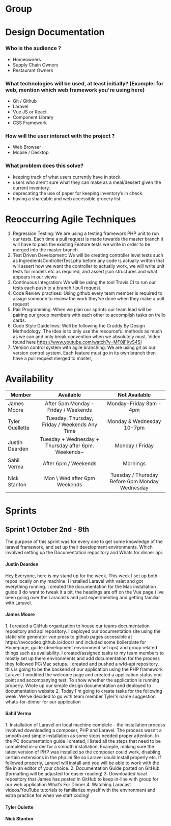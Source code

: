 # Group

# Design Documentation 

### Who is the audience ?

* Homeowners
* Supply Chain Owners
* Restaurant Owners

### What technologies will be used, at least initially?  (Example: for web, mention which web framework you're using here)

* Git / Github
* Laravel
* Vue JS or React 
* Component Library
* CSS Framework 

### How will the user interact with the project ?

* Web Browser
* Mobile / Desktop

### What problem does this solve?

* keeping track of what users currently have in stock 
* users who aren’t sure what they can make as a meal/dessert given the current inventory. 
* deprecating the use of paper for keeping inventory’s in check. 
* having a shareable and web accessible grocery list.


# Reoccurring Agile Techniques

1. Regression Testing:  We are using a testing framework PHP unit to run our tests. Each time a pull request is made towards the master branch it will have to pass the existing Feature tests we write in order to be merged into the master branch.
2. Test Driven Development: We will be creating controller level tests such as IngredientsControllerTest.php before any code is actually written that will assert how we want the controller to actually work, we will write unit tests for models etc as required, and assert json structures and what appears in our views
3. Continuous Integration: We will be using the tool Travis CI to run our tests each push to a branch / pull request.
4. Code Review practises: Using github every team member is required to assign someone to review the work they've done when they make a pull request
5. Pair Programming: When we plan our sprints our team lead will be pairing our group members with each other to accomplish tasks on trello cards.
6. Code Style Guidelines: Well be following the Cruddy By Design Methodology. The idea is to only use the resourceful methods as much as we can and only break convention when we absolutely must. Video found here https://www.youtube.com/watch?v=MF0jFKvS4SI 
7. Version control system with agile branching: We are using git as our version control system. Each feature must go in its own branch then have a pull request merged to master, 

# Availability 

| Member          |                   Available                   |       Not Available       |
| --------------- | :-------------------------------------------: | :-----------------------: |
| James Moore     |     After 5pm Monday - Friday / Weekends      |  Monday-Friday 8am - 4pm  |
| Tyler Ouellette | Tuesday, Thursday, Friday / Weekends Any Time | Monday & Wednesday 10-7pm |
| Justin Dearden  | Tuesday + Wednesday + Thursday after 6pm. Weekends~ | Monday / Friday |
| Sahil Verma     | After 6pm / Weekends |  Mornings |
| Nick Stanton    | Mon \ Wed after 6pm Weekends  | Tuesday / Thursday Before 6pm Monday Wednesday |

# Sprints

## Sprint 1 October 2nd - 8th 

The purpose of this sprint was for every one to get some knowledge of the laravel framework, and set up
their development environments. Which involved setting up the Documentation repository and Whats for dinner api. 

#### Justin Dearden
<p>
Hey Everyone, here is my stand up for the week. This week I set up both repos locally on my machine. I installed Laravel with valet and got everything running.  I created the documentation for the Mac installation guide (I do want to tweak it a bit, the headings are off on the Vue page.) Ive been going over the Laracasts and just experimenting and getting familiar with Laravel. 
</p>

#### James Moore
<p>
1. I created a GitHub organization to house our teams documentation repository and api repository. 
I deployed our documentation site using the static site generator vue press to github pages accessible at https://avocodeo.github.io/docs/ and included some boilerplate for Homepage, guide (development environment set ups) and group related things such as availability.
I created/assigned tasks to my team members to mostly set up there environments and add documentation for the process they followed PC/Mac setups.
I created and pushed a wfd-api repository, this is going to be the backend of our application using the PHP framework Laravel. I modified the welcome page and created a application status end point and accompanying test. To show whether the application is running properly. 
Wrote up our simple design documentation and deployed to documentation website 
2. Today I'm going to create tasks for the following week. We've decided to go with team member Tyler's name suggestion whats-for-dinner for our application 
</p>

#### Sahil Verma
<p>
1.    Installation of Laravel on local machine complete - the installation process involved downloading a composer, PHP and Laravel. The process wasn’t a smooth and simple installation as some steps needed proper attention. In the PC documentation guide I created, I listed all the steps that need to be completed in-order for a smooth installation. Example, making sure the latest version of PHP was installed so the composer could work, disabling certain extensions in the php.ini file so Laravel could install properly etc. If followed properly, Laravel will install and you will be able to work with the file in an editor of your choice. 
2.    Documentation Guide posted on GitHub (formatting will be adjusted for easier reading)
3.    Downloaded local repository that James has posted in GitHub to keep in-line with group for our web application What’s For Dinner
4.    Watching Laracast videos/YouTube tutorials to familiarize myself with the environment and extra practice for when we start coding!
</p>

#### Tyler Oulette

#### Nick Stanton

